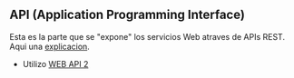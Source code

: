 ## API (Application Programming Interface)

Esta es la parte que se "expone" los servicios Web atraves de APIs REST. Aqui una [explicacion](http://asiermarques.com/2013/conceptos-sobre-apis-rest/).

* Utilizo  [WEB API 2 ](https://msdn.microsoft.com/es-es/library/dn448365(v=vs.118).aspx)

